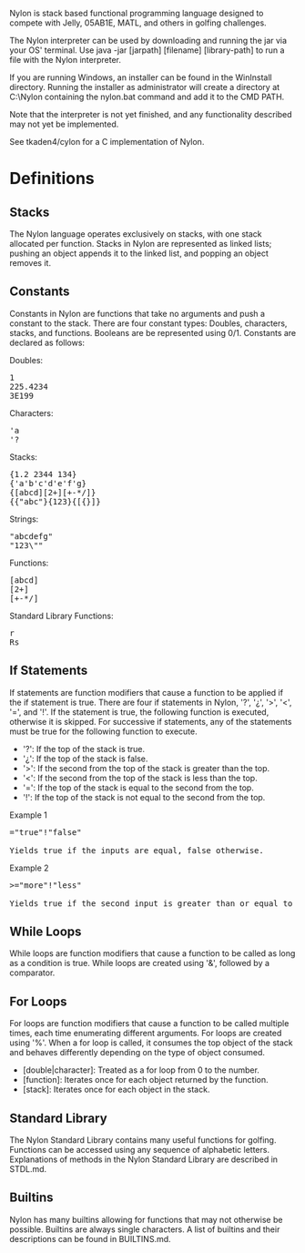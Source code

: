 Nylon is stack based functional programming language designed to compete with Jelly, 05AB1E, MATL, and others in golfing challenges.

The Nylon interpreter can be used by downloading and running the jar via your OS' terminal. Use java -jar [jarpath] [filename] [library-path] to run a file with the Nylon interpreter.

If you are running Windows, an installer can be found in the WinInstall directory. Running the installer as administrator will create a directory at C:\Nylon containing the nylon.bat command and add it to the CMD PATH.

Note that the interpreter is not yet finished, and any functionality described may not yet be implemented.

See tkaden4/cylon for a C implementation of Nylon.

# Definitions

## Stacks

The Nylon language operates exclusively on stacks, with one stack allocated per function. Stacks in Nylon are represented as linked lists; pushing an object appends it to the linked list, and popping an object removes it.

## Constants

Constants in Nylon are functions that take no arguments and push a constant to the stack. There are four constant types: Doubles, characters, stacks, and functions. Booleans are be represented using 0/1. Constants are declared as follows:

Doubles:
<pre>
1
225.4234
3E199
</pre>

Characters:
<pre>
'a
'?
</pre>

Stacks:
<pre>
{1.2 2344 134}
{'a'b'c'd'e'f'g}
{[abcd][2+][+-*/]}
{{"abc"}{123}{[{}]}
</pre>

Strings:
<pre>
"abcdefg"
"123\""
</pre>

Functions:
<pre>
[abcd]
[2+]
[+-*/]
</pre>

Standard Library Functions:
<pre>
r
Rs
</pre>

## If Statements

If statements are function modifiers that cause a function to be applied if the if statement is true. There are four if statements in Nylon, '?', '¿', '>', '<', '=', and '!'. If the statement is true, the following function is executed, otherwise it is skipped. For successive if statements, any of the statements must be true for the following function to execute.

- '?': If the top of the stack is true.
- '¿': If the top of the stack is false.
- '>': If the second from the top of the stack is greater than the top.
- '<': If the second from the top of the stack is less than the top.
- '=': If the top of the stack is equal to the second from the top.
- '!': If the top of the stack is not equal to the second from the top.

Example 1
<pre>
="true"!"false"

Yields true if the inputs are equal, false otherwise.
</pre>

Example 2
<pre>
>="more"!"less"

Yields true if the second input is greater than or equal to the first input, false otherwise.
</pre>

## While Loops

While loops are function modifiers that cause a function to be called as long as a condition is true. While loops are created using '&', followed by a comparator.

## For Loops

For loops are function modifiers that cause a function to be called multiple times, each time enumerating different arguments. For loops are created using '%'. When a for loop is called, it consumes the top object of the stack and behaves differently depending on the type of object consumed.

- [double|character]: Treated as a for loop from 0 to the number.
- [function]: Iterates once for each object returned by the function.
- [stack]: Iterates once for each object in the stack.

## Standard Library

The Nylon Standard Library contains many useful functions for golfing. Functions can be accessed using any sequence of alphabetic letters. Explanations of methods in the Nylon Standard Library are described in STDL.md.

## Builtins

Nylon has many builtins allowing for functions that may not otherwise be possible. Builtins are always single characters. A list of builtins and their descriptions can be found in BUILTINS.md.
